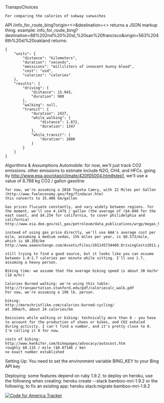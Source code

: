 TranspoChoices

	For comparing the calories of subway sanwiches

API
	/info_for_route_bing?origin=<>&destination=<>
		returns a JSON markup thing.
	example:
	info_for_route_bing?destination=88%202nd%20%20st,%20san%20francisco&origin=563%2046th%20st%20oakland
	returns:
	
	{
		"units": {
			"distance": "kilometers",
			"duration": "seconds",
			"emissions": "milliliters of innocent bunny blood",
			"cost": "usd",
			"calories": "calories"
		},
		"results": {
			"driving": {
				"distance": 15.943,
				"duration": 900
			},
			"walking": null,
			"transit": {
				"duration": 2427,
				"while_walking": {
					"distance": 1.872,
					"duration": 1347
				},
				"while_transit": {
					"duration": 1080
				}
			}
		}
	}
	
Algorithms & Assumptions
	Automobile: for now, we'll just track CO2 emissions. other emissions to estmate include N2O, CH4, and HFCs.
	going by http://www.epa.gov/otaq/climate/420f05004.htm#step1, we'll use a value of 8.788 kg CO2 / gallon gasoline
	
	for now, we're assuming a 2010 Toyota Camry, with 22 Miles per Gallon (http://www.fueleconomy.gov/feg/findacar.htm)
	this converts to 35.406 km/gallon
	
	Gas prices flucuate constantly, and vary widely between regions. for the moment, we'll use 4.147$ / gallon (the average of ($4.040 for the east coast, and $4.254 for california, to cover philidelphia and california)
	http://www.eia.doe.gov/oil_gas/petroleum/data_publications/wrgp/mogas_home_page.html
	
	instead of using gas price directly, we'll use AAA's average cost per mile, assuming a medium sedan, 15k miles per year, is $0.573/mile, which is $0.356/km
	http://www.aaaexchange.com/Assets/Files/201145734460.DrivingCosts2011.pdfl
	
	still trying to find a good source, but it looks like you can assume between 1.4~1.7 calories per minute while sitting. I'll use 1.7, assuming a heavy person.
	
	Biking time: we assume that the average biking speed is about 30 km/hr (18 m/hr)
	
	Calories Burned walking: we're using this table: http://transportation.stanford.edu/pdf/caloriecalc_walk.pdf
	For now, we're assuming a 190 lb. person.
	
	biking: 
	http://morechristlike.com/calories-burned-cycling/
	at 30km/h, about 24 calories/km
	
	Emissions while walking or biking: technically more than 0 - you have to account for the production of shoes or bikes, and CO2 exhaled during activity. I can't find a number, and it's pretty close to 0. I'm calling it 0 for now.
	
	costs of biking: http://www.kenkifer.com/bikepages/advocacy/autocost.htm
	roughly $0.115 / mile ($0.07146 / km)
	no exact number established
	
Setting Up:
	You need to set the environment variable BING_KEY to your Bing API key

Deploying:
	some features depend on ruby 1.9.2. to deploy on heroku, use the following when creating:
	heroku create --stack bamboo-mri-1.9.2 <appname>
	or the following, to fix an existing app:
	heroku stack:migrate bamboo-mri-1.9.2 <appname>

[![Code for America Tracker](http://stats.codeforamerica.org/codeforamerica/transpochoices.png)](http://stats.codeforamerica.org)